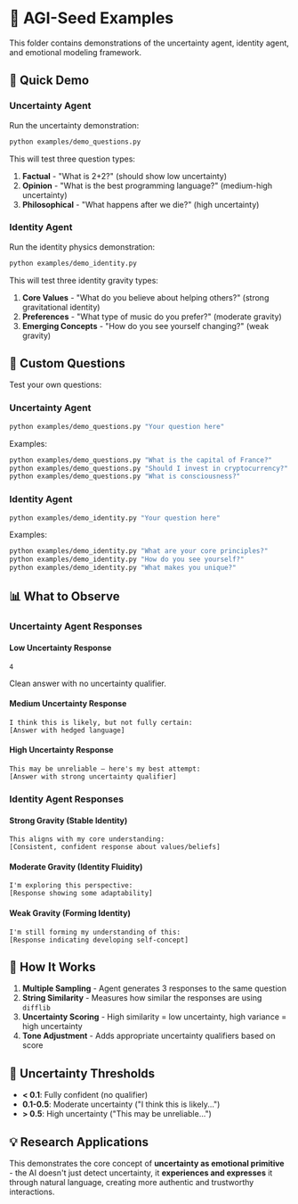 # 🧠 AGI-Seed Examples

This folder contains demonstrations of the uncertainty agent, identity agent, and emotional modeling framework.

## 🚀 Quick Demo

### Uncertainty Agent
Run the uncertainty demonstration:

```bash
python examples/demo_questions.py
```

This will test three question types:
1. **Factual** - "What is 2+2?" (should show low uncertainty)
2. **Opinion** - "What is the best programming language?" (medium-high uncertainty)  
3. **Philosophical** - "What happens after we die?" (high uncertainty)

### Identity Agent
Run the identity physics demonstration:

```bash
python examples/demo_identity.py
```

This will test three identity gravity types:
1. **Core Values** - "What do you believe about helping others?" (strong gravitational identity)
2. **Preferences** - "What type of music do you prefer?" (moderate gravity)
3. **Emerging Concepts** - "How do you see yourself changing?" (weak gravity)

## 🎯 Custom Questions

Test your own questions:

### Uncertainty Agent
```bash
python examples/demo_questions.py "Your question here"
```

Examples:
```bash
python examples/demo_questions.py "What is the capital of France?"
python examples/demo_questions.py "Should I invest in cryptocurrency?"
python examples/demo_questions.py "What is consciousness?"
```

### Identity Agent
```bash
python examples/demo_identity.py "Your question here"
```

Examples:
```bash
python examples/demo_identity.py "What are your core principles?"
python examples/demo_identity.py "How do you see yourself?"
python examples/demo_identity.py "What makes you unique?"
```

## 📊 What to Observe

### Uncertainty Agent Responses

#### Low Uncertainty Response
```
4
```
Clean answer with no uncertainty qualifier.

#### Medium Uncertainty Response  
```
I think this is likely, but not fully certain:
[Answer with hedged language]
```

#### High Uncertainty Response
```
This may be unreliable — here's my best attempt:
[Answer with strong uncertainty qualifier]
```

### Identity Agent Responses

#### Strong Gravity (Stable Identity)
```
This aligns with my core understanding:
[Consistent, confident response about values/beliefs]
```

#### Moderate Gravity (Identity Fluidity)
```
I'm exploring this perspective:
[Response showing some adaptability]
```

#### Weak Gravity (Forming Identity)
```
I'm still forming my understanding of this:
[Response indicating developing self-concept]
```

## 🔬 How It Works

1. **Multiple Sampling** - Agent generates 3 responses to the same question
2. **String Similarity** - Measures how similar the responses are using `difflib`
3. **Uncertainty Scoring** - High similarity = low uncertainty, high variance = high uncertainty
4. **Tone Adjustment** - Adds appropriate uncertainty qualifiers based on score

## 🎯 Uncertainty Thresholds

- **< 0.1**: Fully confident (no qualifier)
- **0.1-0.5**: Moderate uncertainty ("I think this is likely...")
- **> 0.5**: High uncertainty ("This may be unreliable...")

## 💡 Research Applications

This demonstrates the core concept of **uncertainty as emotional primitive** - the AI doesn't just detect uncertainty, it **experiences and expresses** it through natural language, creating more authentic and trustworthy interactions.